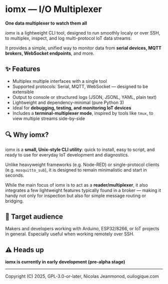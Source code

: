 # iomx — I/O Multiplexer

**One data multiplexer to watch them all**

_iomx_ is a lightweight CLI tool, designed to run smoothly localy or over SSH, to multiplex, inspect, and log multi-protocol IoT data streams.

It provides a simple, unified way to monitor data from **serial devices, MQTT brokers, WebSocket endpoints**, and more.

## ✨ Features

-   Multiplex multiple interfaces with a single tool
-   Supported protocols: Serial, MQTT, WebSocket — designed to be extensible
-   Output to console or structured logs (JSON, JSONL, YAML, plain text)
-   Lightweight and dependency-minimal (pure Python 3)
-   Ideal for **debugging, testing, and monitoring IoT devices**
-   Includes a **terminal-multiplexer mode**, inspired by tools like `tmux`, to view multiple streams side-by-side

## 🔍 Why iomx?

iomx is a **small, Unix-style CLI utility**: quick to install, easy to script, and ready to use for everyday IoT development and diagnostics.

Unlike heavyweight frameworks (e.g. Node-RED) or single-protocol clients (e.g. `mosquitto_sub`), it is designed to remain minimalistic and start in seconds.

While the main focus of iomx is to act as a **reader/multiplexer**, it also integrates a few lightweight features typically found in a broker — making it handy not only for inspection but also for simple message routing or bridging.

## 🎯 Target audience

Makers and developers working with Arduino, ESP32/8266, or IoT projects in general.
Especially useful when working remotely over SSH.

## ⚠️ Heads up

**iomx is currently in early development (pre-alpha stage)**

---

Copyright (C) 2025, GPL-3.0-or-later, Nicolas Jeanmonod, ouilogique.com
